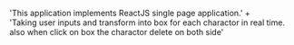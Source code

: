 'This application implements ReactJS single page application.' +  
              'Taking user inputs and transform into box for each charactor in real time. also when click on box the charactor delete on both side'
